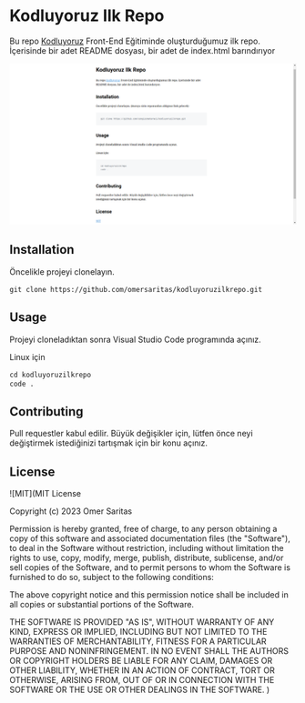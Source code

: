 # Kodluyoruz Ilk Repo

Bu repo [Kodluyoruz](https://kodluyoruz.org/) Front-End Eğitiminde oluşturduğumuz ilk repo. İçerisinde bir adet README dosyası, bir adet de index.html barındırıyor

 ![Alt text](https://raw.githubusercontent.com/Kodluyoruz/taskforce/main/git/odev1/figures/markdown.png)

## Installation

 Öncelikle projeyi clonelayın.
 ```
 git clone https://github.com/omersaritas/kodluyoruzilkrepo.git
 ```

 ## Usage

  Projeyi cloneladıktan sonra Visual Studio Code programında açınız.

  Linux için
  ```
  cd kodluyoruzilkrepo
  code .
  ```

  ## Contributing

  Pull requestler kabul edilir. Büyük değişikler için, lütfen önce neyi değiştirmek istediğinizi tartışmak için bir konu açınız.

  ## License

  ![MIT](MIT License

Copyright (c) 2023 Omer Saritas

Permission is hereby granted, free of charge, to any person obtaining a copy
of this software and associated documentation files (the "Software"), to deal
in the Software without restriction, including without limitation the rights
to use, copy, modify, merge, publish, distribute, sublicense, and/or sell
copies of the Software, and to permit persons to whom the Software is
furnished to do so, subject to the following conditions:

The above copyright notice and this permission notice shall be included in all
copies or substantial portions of the Software.

THE SOFTWARE IS PROVIDED "AS IS", WITHOUT WARRANTY OF ANY KIND, EXPRESS OR
IMPLIED, INCLUDING BUT NOT LIMITED TO THE WARRANTIES OF MERCHANTABILITY,
FITNESS FOR A PARTICULAR PURPOSE AND NONINFRINGEMENT. IN NO EVENT SHALL THE
AUTHORS OR COPYRIGHT HOLDERS BE LIABLE FOR ANY CLAIM, DAMAGES OR OTHER
LIABILITY, WHETHER IN AN ACTION OF CONTRACT, TORT OR OTHERWISE, ARISING FROM,
OUT OF OR IN CONNECTION WITH THE SOFTWARE OR THE USE OR OTHER DEALINGS IN THE
SOFTWARE.
)